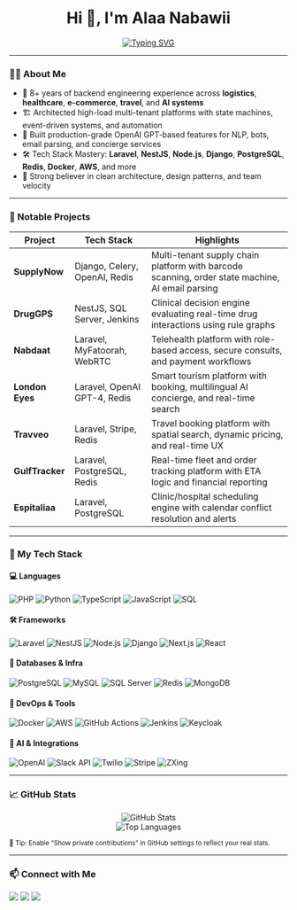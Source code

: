 <h1 align="center">Hi 👋, I'm Alaa Nabawii</h1>

<p align="center">
  <a href="https://readme-typing-svg.demolab.com/demo/">
    <img src="https://readme-typing-svg.demolab.com?font=Fira+Code&pause=1000&center=true&vCenter=true&width=600&lines=%20Senior+Backend+Engineer+%7C+System+Architect+%7C+8%2B+Years+Experience;Laravel+%2F+NestJS+%2F+Django+%2F+PostgreSQL;OpenAI+Integrations+%7C+Real-Time+Systems+%7C+Multi-Tenant+Apps" alt="Typing SVG" />
  </a>
</p>

---

### 🧑‍💻 About Me

- 🧠 8+ years of backend engineering experience across **logistics**, **healthcare**, **e-commerce**, **travel**, and **AI systems**  
- 🏗️ Architected high-load multi-tenant platforms with state machines, event-driven systems, and automation  
- 🤖 Built production-grade OpenAI GPT-based features for NLP, bots, email parsing, and concierge services  
- 🛠️ Tech Stack Mastery: **Laravel**, **NestJS**, **Node.js**, **Django**, **PostgreSQL**, **Redis**, **Docker**, **AWS**, and more  
- 🔄 Strong believer in clean architecture, design patterns, and team velocity

---

### 🚀 Notable Projects

| Project       | Tech Stack | Highlights |
|---------------|------------|------------|
| **SupplyNow** | Django, Celery, OpenAI, Redis | Multi-tenant supply chain platform with barcode scanning, order state machine, AI email parsing |
| **DrugGPS**   | NestJS, SQL Server, Jenkins | Clinical decision engine evaluating real-time drug interactions using rule graphs |
| **Nabdaat** | Laravel, MyFatoorah, WebRTC | Telehealth platform with role-based access, secure consults, and payment workflows |
| **London Eyes** | Laravel, OpenAI GPT-4, Redis | Smart tourism platform with booking, multilingual AI concierge, and real-time search |
| **Travveo**   | Laravel, Stripe, Redis | Travel booking platform with spatial search, dynamic pricing, and real-time UX |
| **GulfTracker** | Laravel, PostgreSQL, Redis | Real-time fleet and order tracking platform with ETA logic and financial reporting |
| **Espitaliaa** | Laravel, PostgreSQL | Clinic/hospital scheduling engine with calendar conflict resolution and alerts |

---

### 🧰 My Tech Stack

#### 💻 Languages  
![PHP](https://img.shields.io/badge/PHP-777BB4?style=for-the-badge&logo=php&logoColor=white)
![Python](https://img.shields.io/badge/Python-FFD43B?style=for-the-badge&logo=python&logoColor=darkgreen)
![TypeScript](https://img.shields.io/badge/TypeScript-3178C6?style=for-the-badge&logo=typescript&logoColor=white)
![JavaScript](https://img.shields.io/badge/JavaScript-F7DF1E?style=for-the-badge&logo=javascript&logoColor=black)
![SQL](https://img.shields.io/badge/SQL-336791?style=for-the-badge&logo=postgresql&logoColor=white)

#### 🛠 Frameworks  
![Laravel](https://img.shields.io/badge/Laravel-F72C1F?style=for-the-badge&logo=laravel&logoColor=white)
![NestJS](https://img.shields.io/badge/NestJS-E0234E?style=for-the-badge&logo=nestjs&logoColor=white)
![Node.js](https://img.shields.io/badge/Node.js-339933?style=for-the-badge&logo=node.js&logoColor=white)
![Django](https://img.shields.io/badge/Django-092E20?style=for-the-badge&logo=django&logoColor=white)
![Next.js](https://img.shields.io/badge/Next.js-000000?style=for-the-badge&logo=next.js&logoColor=white)
![React](https://img.shields.io/badge/React-61DAFB?style=for-the-badge&logo=react&logoColor=black)

#### 🧩 Databases & Infra  
![PostgreSQL](https://img.shields.io/badge/PostgreSQL-4169E1?style=for-the-badge&logo=postgresql&logoColor=white)
![MySQL](https://img.shields.io/badge/MySQL-4479A1?style=for-the-badge&logo=mysql&logoColor=white)
![SQL Server](https://img.shields.io/badge/SQL%20Server-CC2927?style=for-the-badge&logo=microsoftsqlserver&logoColor=white)
![Redis](https://img.shields.io/badge/Redis-DC382D?style=for-the-badge&logo=redis&logoColor=white)
![MongoDB](https://img.shields.io/badge/MongoDB-47A248?style=for-the-badge&logo=mongodb&logoColor=white)

#### 🐳 DevOps & Tools  
![Docker](https://img.shields.io/badge/Docker-2496ED?style=for-the-badge&logo=docker&logoColor=white)
![AWS](https://img.shields.io/badge/AWS-FF9900?style=for-the-badge&logo=amazonaws&logoColor=white)
![GitHub Actions](https://img.shields.io/badge/GitHub%20Actions-2088FF?style=for-the-badge&logo=githubactions&logoColor=white)
![Jenkins](https://img.shields.io/badge/Jenkins-D24939?style=for-the-badge&logo=jenkins&logoColor=white)
![Keycloak](https://img.shields.io/badge/Keycloak-2D3748?style=for-the-badge&logo=keycloak&logoColor=white)

#### 🧠 AI & Integrations  
![OpenAI](https://img.shields.io/badge/OpenAI-412991?style=for-the-badge&logo=openai&logoColor=white)
![Slack API](https://img.shields.io/badge/Slack-4A154B?style=for-the-badge&logo=slack&logoColor=white)
![Twilio](https://img.shields.io/badge/Twilio-F22F46?style=for-the-badge&logo=twilio&logoColor=white)
![Stripe](https://img.shields.io/badge/Stripe-008CDD?style=for-the-badge&logo=stripe&logoColor=white)
![ZXing](https://img.shields.io/badge/ZXing-000000?style=for-the-badge&logo=barcode&logoColor=white)

---

### 📈 GitHub Stats

<p align="center">
  <img src="https://github-readme-stats.vercel.app/api?username=alaa-nabawy&show_icons=true&theme=tokyonight" alt="GitHub Stats"/>
  <br/>
  <img src="https://github-readme-stats.vercel.app/api/top-langs/?username=alaa-nabawy&layout=compact&theme=tokyonight" alt="Top Languages"/>
</p>

<sub>📌 Tip: Enable “Show private contributions” in GitHub settings to reflect your real stats.</sub>

---

### 📫 Connect with Me

<p align="left">
  <a href="mailto:nabawyalaa97@yahoo.com"><img src="https://img.shields.io/badge/Gmail-D14836?style=for-the-badge&logo=gmail&logoColor=white"/></a>
  <a href="https://www.linkedin.com/in/alaanabawii/"><img src="https://img.shields.io/badge/LinkedIn-0A66C2?style=for-the-badge&logo=linkedin&logoColor=white"/></a>
  <a href="https://github.com/alaa-nabawy"><img src="https://img.shields.io/badge/GitHub-100000?style=for-the-badge&logo=github&logoColor=white"/></a>
</p>
